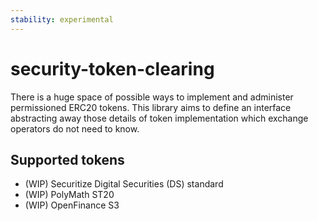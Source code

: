 ```yaml
---
stability: experimental
---
```


security-token-clearing
==

There is a huge space of possible ways to implement and administer permissioned
ERC20 tokens.  This library aims to define an interface abstracting away those
details of token implementation which exchange operators do not need to know. 

Supported tokens
--

- (WIP) Securitize Digital Securities (DS) standard
- (WIP) PolyMath ST20
- (WIP) OpenFinance S3
